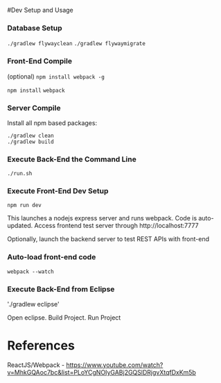 #Dev Setup and Usage

### Database Setup
`./gradlew flywayclean`
`./gradlew flywaymigrate`

### Front-End Compile
(optional) `npm install webpack -g`

`npm install`
`webpack`

### Server Compile
Install all npm based packages:

`./gradlew clean`   
`./gradlew build`

### Execute Back-End the Command Line
`./run.sh`

### Execute Front-End Dev Setup
`npm run dev`

This launches a nodejs express server and runs webpack.  Code is auto-updated.
Access frontend test server through http://localhost:7777

Optionally, launch the backend server to test REST APIs with front-end

### Auto-load front-end code
`webpack --watch`

### Execute Back-End from Eclipse
'./gradlew eclipse'

Open eclipse. Build Project. Run Project

# References
ReactJS/Webpack - https://www.youtube.com/watch?v=MhkGQAoc7bc&list=PLoYCgNOIyGABj2GQSlDRjgvXtqfDxKm5b
